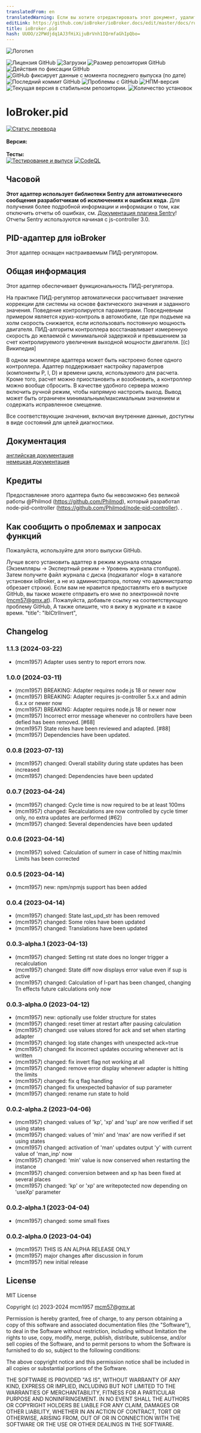 ```yaml
---
translatedFrom: en
translatedWarning: Если вы хотите отредактировать этот документ, удалите поле «translatedFrom», в противном случае этот документ будет снова автоматически переведен
editLink: https://github.com/ioBroker/ioBroker.docs/edit/master/docs/ru/adapterref/iobroker.pid/README.md
title: ioBroker.pid
hash: UUOO/z2PWdjdq1AJ3fHiXijuBrVnh1IQrmfaGhIpQbo=
---
```

![Логотип](../../../en/adapterref/iobroker.pid/admin/pid.png)

![Лицензия GitHub](https://img.shields.io/github/license/mcm4iob/ioBroker.pid)
![Загрузки](https://img.shields.io/npm/dm/iobroker.pid.svg)
![Размер репозитория GitHub](https://img.shields.io/github/repo-size/mcm4iob/ioBroker.pid)
![Действия по фиксации GitHub](https://img.shields.io/github/commit-activity/m/mcm4iob/ioBroker.pid)
![GitHub фиксирует данные с момента последнего выпуска (по дате)](https://img.shields.io/github/commits-since/mcm4iob/ioBroker.pid/latest)
![Последний коммит GitHub](https://img.shields.io/github/last-commit/mcm4iob/ioBroker.pid)
![Проблемы с GitHub](https://img.shields.io/github/issues/mcm4iob/ioBroker.pid)
![НПМ-версия](http://img.shields.io/npm/v/iobroker.pid.svg)
![Текущая версия в стабильном репозитории.](https://iobroker.live/badges/pid-stable.svg)
![Количество установок](https://iobroker.live/badges/pid-installed.svg)

# IoBroker.pid
[![Статус перевода](https://weblate.iobroker.net/widgets/adapters/-/pid/svg-badge.svg)](https://weblate.iobroker.net/engage/adapters/?utm_source=widget)</br> </br> **Версия:** </br> </br> **Тесты:** </br> [![Тестирование и выпуск](https://github.com/mcm4iob/ioBroker.pid/actions/workflows/test-and-release.yml/badge.svg)](https://github.com/mcm4iob/ioBroker.pid/actions/workflows/test-and-release.yml) [![CodeQL](https://github.com/mcm4iob/ioBroker.pid/actions/workflows/github-code-scanning/codeql/badge.svg)](https://github.com/mcm4iob/ioBroker.pid/actions/workflows/github-code-scanning/codeql)

## Часовой
**Этот адаптер использует библиотеки Sentry для автоматического сообщения разработчикам об исключениях и ошибках кода.** Для получения более подробной информации и информации о том, как отключить отчеты об ошибках, см. [Документация плагина Sentry](https://github.com/ioBroker/plugin-sentry#plugin-sentry)! Отчеты Sentry используются начиная с js-controller 3.0.

## PID-адаптер для ioBroker
Этот адаптер оснащен настраиваемым ПИД-регулятором.

## Общая информация
Этот адаптер обеспечивает функциональность ПИД-регулятора.

На практике ПИД-регулятор автоматически рассчитывает значение коррекции для системы на основе фактического значения и заданного значения. Поведение контролируется параметрами. Повседневным примером является круиз-контроль в автомобиле, где при подъеме на холм скорость снижается, если использовать постоянную мощность двигателя. ПИД-алгоритм контроллера восстанавливает измеренную скорость до желаемой с минимальной задержкой и превышением за счет контролируемого увеличения выходной мощности двигателя. [(с) Википедия]

В одном экземпляре адаптера может быть настроено более одного контроллера. Адаптер поддерживает настройку параметров (компоненты P, I, D) и времени цикла, используемого для расчета. Кроме того, расчет можно приостановить и возобновить, а контроллер можно вообще сбросить. В качестве удобного сервера можно включить ручной режим, чтобы напрямую настроить выход. Вывод может быть ограничен минимальным/максимальным значением и содержать исправленное смещение.

Все соответствующие значения, включая внутренние данные, доступны в виде состояний для целей диагностики.

## Документация
[английская документация](docs/en/pid_en.md)<br> [немецкая документация](docs/de/pid_de.md)

## Кредиты
Предоставление этого адаптера было бы невозможно без великой работы @Philmod (https://github.com/Philmod), который разработал node-pid-controller (https://github.com/Philmod/node-pid-controller). .

## Как сообщить о проблемах и запросах функций
Пожалуйста, используйте для этого выпуски GitHub.

Лучше всего установить адаптер в режим журнала отладки (Экземпляры -> Экспертный режим -> Уровень журнала столбцов). Затем получите файл журнала с диска (подкаталог «log» в каталоге установки ioBroker, а не из администратора, потому что администратор обрезает строки). Если вам не нравится предоставлять его в выпуске GitHub, вы также можете отправить его мне по электронной почте (mcm57@gmx.at). Пожалуйста, добавьте ссылку на соответствующую проблему GitHub, А также опишите, что я вижу в журнале и в какое время.
"title": "lblCtrlInvert",

## Changelog

<!--
    Placeholder for the next version (at the beginning of the line):
    ### **WORK IN PROGRESS**
-->
### 1.1.3 (2024-03-22)

-   (mcm1957) Adapter uses sentry to report errors now.

### 1.0.0 (2024-03-11)

-   (mcm1957) BREAKING: Adapter requires node.js 18 or newer now
-   (mcm1957) BREAKING: Adapter requires js-controller 5.x.x and admin 6.x.x or newer now
-   (mcm1957) BREAKING: Adapter requires node.js 18 or newer now
-   (mcm1957) Incorrect error message whenever no controllers have been defied has been removed. [#68]
-   (mcm1957) State roles have been reviewed and adapted. [#88]
-   (mcm1957) Dependencies have been updated.

### 0.0.8 (2023-07-13)

-   (mcm1957) changed: Overall stability during state updates has been increased
-   (mcm1957) changed: Dependencies have been updated

### 0.0.7 (2023-04-24)

-   (mcm1957) changed: Cycle time is now required to be at least 100ms
-   (mcm1957) changed: Recalculations are now controlled by cycle timer only, no extra updates are performed (#62)
-   (mcm1957) changed: Several dependencies have been updated

### 0.0.6 (2023-04-14)

-   (mcm1957) solved: Calculation of sumerr in case of hitting max/min Limits has been corrected

### 0.0.5 (2023-04-14)

-   (mcm1957) new: npm/npmjs support has been added

### 0.0.4 (2023-04-14)

-   (mcm1957) changed: State last_upd_str has been removed
-   (mcm1957) changed: Some roles have been updated
-   (mcm1957) changed: Translations have been updated

### 0.0.3-alpha.1 (2023-04-13)

-   (mcm1957) changed: Setting rst state does no longer trigger a recalculation
-   (mcm1957) changed: State diff now displays error value even if sup is active
-   (mcm1957) changed: Calculation of I-part has been changed, changing Tn effects future calculations only now

### 0.0.3-alpha.0 (2023-04-12)

-   (mcm1957) new: optionally use folder structure for states
-   (mcm1957) changed: reset timer at restart after pausing calculation
-   (mcm1957) changed: use values stored for ack and set when starting adapter
-   (mcm1957) changed: log state changes with unexpected ack=true
-   (mcm1957) changed: fix incorrect updates occuring whenever act is written
-   (mcm1957) changed: fix invert flag not working at all
-   (mcm1957) changed: remove error display whenever adapter is hitting the limits
-   (mcm1957) changed: fix q flag handling
-   (mcm1957) changed: fix unexpected bahavior of sup parameter
-   (mcm1957) changed: rename run state to hold

### 0.0.2-alpha.2 (2023-04-06)

-   (mcm1957) changed: values of 'kp', 'xp' and 'sup' are now verified if set using states
-   (mcm1957) changed: values of 'min' and 'max' are now verified if set using states
-   (mcm1957) changed: activation of 'man' updates output 'y' with current value of 'man_inp' now
-   (mcm1957) changed: 'min' value is now conserved when restarting the instance
-   (mcm1957) changed: conversion between and xp has been fixed at several places
-   (mcm1957) changed: 'kp' or 'xp' are writepotected now depending on 'useXp' parameter

### 0.0.2-alpha.1 (2023-04-04)

-   (mcm1957) changed: some small fixes

### 0.0.2-alpha.0 (2023-04-04)

-   (mcm1957) THIS IS AN ALPHA RELEASE ONLY
-   (mcm1957) major changes after discussion in forum
-   (mcm1957) new initial release

## License

MIT License

Copyright (c) 2023-2024 mcm1957 <mcm57@gmx.at>

Permission is hereby granted, free of charge, to any person obtaining a copy
of this software and associated documentation files (the "Software"), to deal
in the Software without restriction, including without limitation the rights
to use, copy, modify, merge, publish, distribute, sublicense, and/or sell
copies of the Software, and to permit persons to whom the Software is
furnished to do so, subject to the following conditions:

The above copyright notice and this permission notice shall be included in all
copies or substantial portions of the Software.

THE SOFTWARE IS PROVIDED "AS IS", WITHOUT WARRANTY OF ANY KIND, EXPRESS OR
IMPLIED, INCLUDING BUT NOT LIMITED TO THE WARRANTIES OF MERCHANTABILITY,
FITNESS FOR A PARTICULAR PURPOSE AND NONINFRINGEMENT. IN NO EVENT SHALL THE
AUTHORS OR COPYRIGHT HOLDERS BE LIABLE FOR ANY CLAIM, DAMAGES OR OTHER
LIABILITY, WHETHER IN AN ACTION OF CONTRACT, TORT OR OTHERWISE, ARISING FROM,
OUT OF OR IN CONNECTION WITH THE SOFTWARE OR THE USE OR OTHER DEALINGS IN THE
SOFTWARE.
